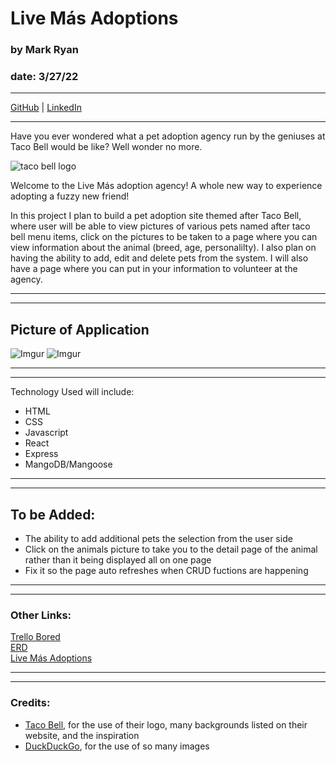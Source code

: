 # Live Más Adoptions

### by Mark Ryan
### date: 3/27/22
***
[GitHub](https://github.com/DerWindFish) | [LinkedIn](https://www.linkedin.com/in/markrryan/)
***

Have you ever wondered what a pet adoption agency run by the geniuses at Taco Bell would be like? Well wonder no more.

![taco bell logo](https://locations.tacobell.com/permanent-b0b701/assets/images/TBUS_Logo.7bd20747.svg)

Welcome to the Live Más adoption agency! A whole new way to experience adopting a fuzzy new friend!

In this project I plan to build a pet adoption site themed after Taco Bell, where user will be able to view pictures of various pets named after taco bell menu items, click on the pictures to be taken to a page where you can view information about the animal (breed, age, personalilty). I also plan on having the ability to add, edit and delete pets from the system. I will also have a page where you can put in your information to volunteer at the agency.

***
***
## Picture of Application
![Imgur](https://imgur.com/KKxLn4H.png)
![Imgur](https://imgur.com/mKtRz9k.png)
***
***

Technology Used will include:
- HTML
- CSS
- Javascript
- React
- Express
- MangoDB/Mangoose

***
***
## To be Added:
- The ability to add additional pets the selection from the user side
- Click on the animals picture to take you to the detail page of the animal rather than it being displayed all on one page
- Fix it so the page auto refreshes when CRUD fuctions are happening

***
***
### Other Links:
[Trello Bored](https://trello.com/b/AqCOhwfs/live-mas-agency) <br>
[ERD](https://drive.google.com/file/d/1---y4W1ArUAsNHLKmgcWSKrU3uLIxBd4/view?usp=sharing) <br>
[Live Más Adoptions](https://stormy-hollows-50774.herokuapp.com/)

***
***
### Credits:
- [Taco Bell](https://tacobell.com), for the use of their logo, many backgrounds listed on their website, and the inspiration
- [DuckDuckGo](https://duckduckgo.com), for the use of so many images
